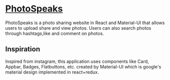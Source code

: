 # [PhotoSpeaks](https://nehalbhanushali.github.io/PhotoSpeaks/src/client/index.html)

PhotoSpeaks is a photo sharing website in React and Material-UI that allows users to upload share and view photos. 
Users can also search photos through hashtags,like and comment on photos.

 ## Inspiration
 
Inspired from instagram, this application uses components like Card, Appbar, Badges, Flatbuttons, etc. created by Material-UI which is google's material design implemented in react+redux.




